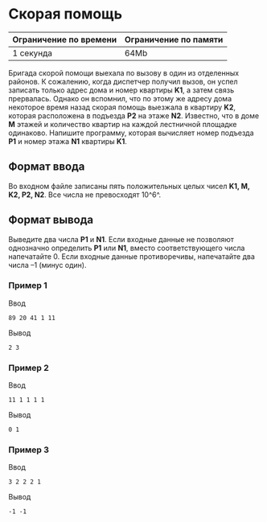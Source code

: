 # Скорая помощь

| Ограничение по времени |  Ограничение по памяти|
|--|--|
| 1 секунда | 64Mb |

Бригада скорой помощи выехала по вызову в один из отделенных районов. К сожалению, когда диспетчер получил вызов, он успел записать только адрес дома и номер квартиры **K1**, а затем связь прервалась. Однако он вспомнил, что по этому же адресу дома некоторое время назад скорая помощь выезжала в квартиру **K2**, которая расположена в подъезда **P2** на этаже **N2**. Известно, что в доме **M** этажей и количество квартир на каждой лестничной площадке одинаково. Напишите программу, которая вычисляет номер подъезда **P1** и номер этажа **N1** квартиры **K1**.

## Формат ввода

Во входном файле записаны пять положительных целых чисел **K1, M, K2, P2, N2**. Все числа не превосходят 10^6^.

## Формат вывода

Выведите два числа **P1** и **N1**. Если входные данные не позволяют однозначно определить **P1** или **N1**, вместо соответствующего числа напечатайте 0. Если входные данные противоречивы, напечатайте два числа –1 (минус один).

### Пример 1

Ввод

    89 20 41 1 11

Вывод

    2 3

### Пример 2

Ввод

    11 1 1 1 1

Вывод

    0 1

### Пример 3

Ввод

    3 2 2 2 1

Вывод

    -1 -1
